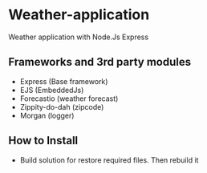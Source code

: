 # Weather-application
Weather application with Node.Js Express

## Frameworks and 3rd party modules

- Express (Base framework)
- EJS (EmbeddedJs)
- Forecastio (weather forecast)
- Zippity-do-dah (zipcode)
- Morgan (logger)

## How to Install

- Build solution for restore required files. Then rebuild it
